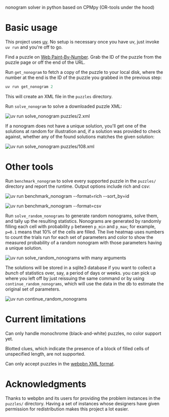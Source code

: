 nonogram solver in python based on CPMpy (OR-tools under the hood)

# Basic usage

This project uses [uv](https://docs.astral.sh/uv/). No setup is
necessary once you have uv, just invoke `uv run` and you're off to go.

Find a puzzle on [Web Paint-By-Number](https://webpbn.com/). Grab the
ID of the puzzle from the puzzle page or off the end of the URL.

Run `get_nonogram` to fetch a copy of the puzzle to your local disk,
where the number at the end is the ID of the puzzle you grabbed in the
previous step:

```python
uv run get_nonogram 2
```

This will create an XML file in the `puzzles` directory.

Run `solve_nonogram` to solve a downloaded puzzle XML:

![uv run solve_nonogram puzzles/2.xml](images/solve-2.png)

If a nonogram does not have a unique solution, you'll get one of the
solutions at random for illustration and, if a solution was provided
to check against, whether any of the found solutions matches the given
solution:

![uv run solve_nonogram puzzles/108.xml](images/solve-108.png)

# Other tools

Run `benchmark_nonogram` to solve every supported puzzle in the
`puzzles/` directory and report the runtime. Output options include
rich and csv:

![uv run benchmark_nonogram --format=rich --sort_by=id](images/benchmark_rich_demo.gif)

![uv run benchmark_nonogram --format=csv](images/benchmark_csv.png)

Run `solve_random_nonograms` to generate random nonograms, solve them,
and tally up the resulting statistics. Nonograms are generated by
randomly filling each cell with probability `p` between `p_min` and
`p_max`; for example, `p=0.1` means that 10% of the cells are
filled. The live heatmap uses numbers to count the trials run for each
set of parameters and color to show the measured probability of a
random nonogram with those parameters having a unique solution.

![uv run solve_random_nonograms with many arguments](images/random_nonogram_demo.gif)

The solutions will be stored in a sqlite3 database if you want to
collect a *bunch* of statistics over, say, a period of days or weeks.
you can pick up where you left off by just reissuing the same command
or by using `continue_random_nonograms`, which will use the data in
the db to estimate the original set of parameters.

![uv run continue_random_nonograms](images/continue_demo.gif)

# Current limitations

Can only handle monochrome (black-and-white) puzzles, no color support
yet.

Blotted clues, which indicate the presence of a block of filled cells
of unspecified length, are not supported.

Can only accept puzzles in the [webpbn XML format](https://webpbn.com/pbn_fmt.html).

# Acknowledgments

Thanks to webpbn and its users for providing the problem instances in
the `puzzles/` directory. Having a set of instances whose designers
have given permission for redistribution makes this project a lot
easier.
